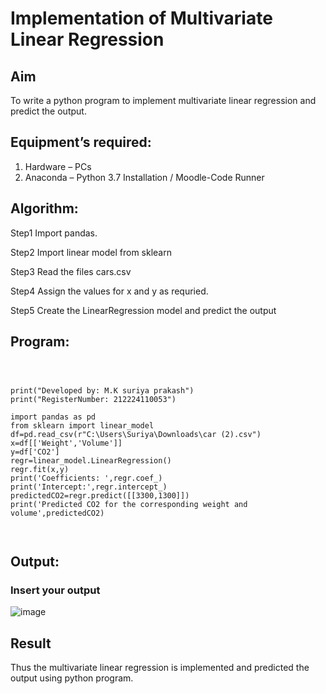 # Implementation of Multivariate Linear Regression
## Aim
To write a python program to implement multivariate linear regression and predict the output.
## Equipment’s required:
1.	Hardware – PCs
2.	Anaconda – Python 3.7 Installation / Moodle-Code Runner
## Algorithm:


Step1
Import pandas.

Step2
Import linear model from sklearn

Step3
Read the files cars.csv

Step4
Assign the values for x and y as requried.

Step5
Create the LinearRegression model and predict the output


## Program:
```



print("Developed by: M.K suriya prakash")
print("RegisterNumber: 212224110053")

import pandas as pd
from sklearn import linear_model
df=pd.read_csv(r"C:\Users\Suriya\Downloads\car (2).csv")
x=df[['Weight','Volume']]
y=df['CO2']
regr=linear_model.LinearRegression()
regr.fit(x,y)
print('Coefficients: ',regr.coef_)
print('Intercept:',regr.intercept_)
predictedCO2=regr.predict([[3300,1300]])
print('Predicted CO2 for the corresponding weight and volume',predictedCO2)



```
## Output:

### Insert your output

![image](https://github.com/user-attachments/assets/4c85325b-8373-47fc-9b37-4b9957141ad5)


## Result
Thus the multivariate linear regression is implemented and predicted the output using python program.
